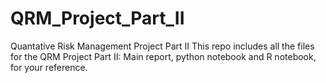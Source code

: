 # QRM_Project_Part_II
Quantative Risk Management Project Part II
This repo includes all the files for the QRM Project Part II: Main report, python notebook and R notebook, for your reference.
